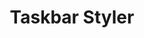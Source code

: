 ---
title: Taskbar Styler
summary: Themes for Windhawk Plugin Windows 11 Taskbar Styler
nav_order: 1.3
parent: Windhawk
permalink: /windhawk/taskbar-styler
---
